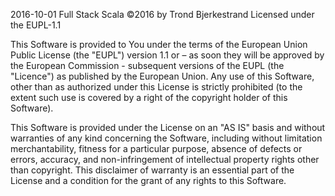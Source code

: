  2016-10-01 Full Stack Scala
 ©2016 by Trond Bjerkestrand Licensed under the EUPL-1.1
 
This Software is provided to You under the terms of the European Union Public License (the "EUPL") version 1.1
or – as soon they will be approved by the European Commission - subsequent versions of the EUPL (the "Licence")
as published by the European Union. Any use of this Software, other than as authorized under this License is
strictly prohibited (to the extent such use is covered by a right of the copyright holder of this Software).

This Software is provided under the License on an "AS IS" basis and without warranties of any kind concerning
the Software, including without limitation merchantability, fitness for a particular purpose, absence of defects
or errors, accuracy, and non-infringement of intellectual property rights other than copyright. This disclaimer
of warranty is an essential part of the License and a condition for the grant of any rights to this Software.